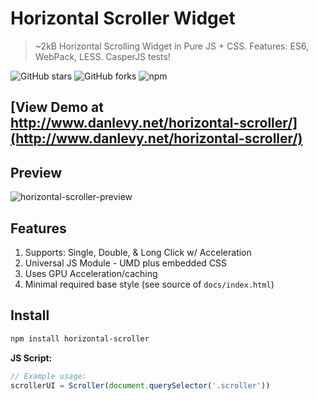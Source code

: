 # Horizontal Scroller Widget

> ~2kB Horizontal Scrolling Widget in Pure JS + CSS. Features: ES6, WebPack, LESS. CasperJS tests!

![GitHub stars](https://img.shields.io/github/stars/justsml/horizontal-scroller.svg?style=social&label=Star&maxAge=2592000)
![GitHub forks](https://img.shields.io/github/forks/justsml/horizontal-scroller.svg?style=social&label=Fork&maxAge=2592000)
![npm](https://img.shields.io/npm/dt/horizontal-scroller.svg?maxAge=2592000)


## [View Demo at http://www.danlevy.net/horizontal-scroller/](http://www.danlevy.net/horizontal-scroller/)

## Preview

![horizontal-scroller-preview](https://cloud.githubusercontent.com/assets/397632/18602379/ed9b2540-7c25-11e6-938d-4a3d64d9beb9.gif)

## Features

1. Supports: Single, Double, & Long Click w/ Acceleration
1. Universal JS Module - UMD plus embedded CSS
1. Uses GPU Acceleration/caching
1. Minimal required base style (see source of `docs/index.html`)


## Install

```sh
npm install horizontal-scroller
```

**JS Script:**

```js
// Example usage:
scrollerUI = Scroller(document.querySelector('.scroller'))
```


